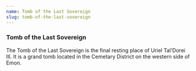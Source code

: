 ```yaml
---
name: Tomb of the Last Sovereign
slug: tomb-of-the-last-sovereign
---
```


### Tomb of the Last Sovereign
The Tomb of the Last Sovereign is the final resting place of Uriel Tal'Dorei III. It is a grand tomb located in the Cemetary District on the western side of Emon.


